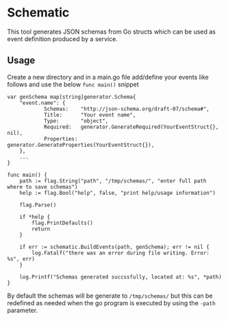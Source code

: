 # Schematic
This tool generates JSON schemas from Go structs which can be used as event definition produced by a service.

## Usage
Create a new directory and in a main.go file add/define your events like follows and use the below `func main()` snippet
```
var genSchema map[string]generator.Schema{
    "event.name": {
			Schemas:    "http://json-schema.org/draft-07/schema#",
			Title:      "Your event name",
			Type:       "object",
			Required:   generator.GenerateRequired(YourEventStruct{}, nil),
			Properties: generator.GenerateProperties(YourEventStruct{}),
    },
    ...
}

func main() {
	path := flag.String("path", "/tmp/schemas/", "enter full path where to save schemas")
	help := flag.Bool("help", false, "print help/usage information")

	flag.Parse()

	if *help {
		flag.PrintDefaults()
		return
	}

	if err := schematic.BuildEvents(path, genSchema); err != nil {
		log.Fatalf("there was an error during file writing. Error: %s", err)
	}

	log.Printf("Schemas generated succssfully, located at: %s", *path)
}
```
By default the schemas will be generate to `/tmp/schemas/` but this can be redefined as needed when the go program is executed by using the `-path` parameter.

